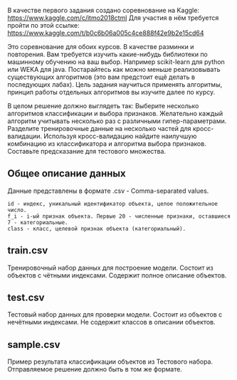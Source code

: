 В качестве первого задания создано соревнование на Kaggle: https://www.kaggle.com/c/itmo2018ctml
Для участия в нём требуется пройти по этой ссылке: https://www.kaggle.com/t/b0c6b06a005c4ce888f42e9b2e15cd64

Это соревнование для обоих курсов. В качестве разминки и повторения. Вам требуется изучить какие-нибудь библиотеки по машинному обучению на ваш выбор. Например scikit-learn для python или WEKA для java. Постарайтесь как можно меньше реализовывать существующих алгоритмов (это вам предстоит ещё делать в последующих лабах). Цель задания научиться применять алгоритмы, принцип работы отдельных алгоритмов вы изучите далее по курсу.

В целом решение должно выглядеть так:
Выберите несколько алгоритмов классификации и выбора признаков. Желательно каждый алгоритм учитывать несколько раз с различными гипер-параметрами.
Разделите тренировочные данные на несколько частей для кросс-валидации.
Используя кросс-валидацию найдите наилучшую комбинацию из классификатора и алгоритма выбора признаков.
Составьте предсказание для тестового множества.

## Общее описание данных

Данные представлены в формате .csv - Comma-separated values.

    id - индекс, уникальный идентификатор объекта, целое положительное число.
    f_i - i-ый признак объекта. Первые 20 - численные признаки, оставшиеся 7 - категориальные.
    class - класс, целевой признак объекта (категориальный).

## train.csv

Тренировочный набор данных для построение модели. Состоит из объектов с чётными индексами. Содержит полное описание объектов.

## test.csv

Тестовый набор данных для проверки модели. Состоит из объектов с нечётными индексами. Не содержит классов в описании объектов.

## sample.csv

Пример результата классификации объектов из Тестового набора. Отправляемое решение должно быть в том же формате.
